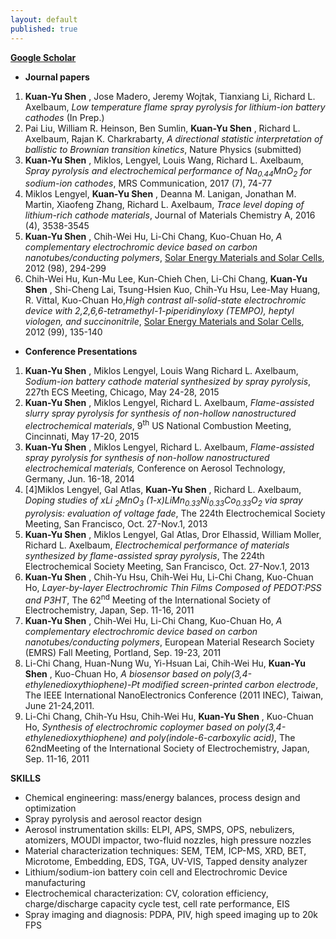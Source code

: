 ```yaml
---
layout: default
published: true
---
```


**[Google Scholar](https://scholar.google.com/citations?user=Yf5fImwAAAAJ&amp;hl=en)**

- **Journal papers**

1. **Kuan-Yu Shen** , Jose Madero, Jeremy Wojtak, Tianxiang Li, Richard L. Axelbaum, _Low temperature flame spray pyrolysis for lithium-ion battery cathodes_ (In Prep.)
2. Pai Liu, William R. Heinson, Ben Sumlin, **Kuan-Yu Shen** , Richard L. Axelbaum, Rajan K. Charkrabarty, _A directional statistic interpretation of ballistic to Brownian transition kinetics_, Nature Physics (submitted)
3. **Kuan-Yu Shen** , Miklos, Lengyel, Louis Wang, Richard L. Axelbaum, _Spray pyrolysis and electrochemical performance of Na<sub>0.44</sub>MnO<sub>2</sub> for sodium-ion cathodes_, MRS Communication, 2017 (7), 74-77
4. Miklos Lengyel, **Kuan-Yu Shen** , Deanna M. Lanigan, Jonathan M. Martin, Xiaofeng Zhang, Richard L. Axelbaum, _Trace level doping of lithium-rich cathode materials_, Journal of Materials Chemistry A, 2016 (4), 3538-3545
5. **Kuan-Yu Shen** , Chih-Wei Hu, Li-Chi Chang, Kuo-Chuan Ho, _A complementary electrochromic device based on carbon nanotubes/conducting polymers_, [Solar Energy Materials and Solar Cells](http://www.sciencedirect.com/science/journal/09270248), 2012 (98), 294-299
6. Chih-Wei Hu, Kun-Mu Lee, Kun-Chieh Chen, Li-Chi Chang, **Kuan-Yu Shen** , Shi-Cheng Lai, Tsung-Hsien Kuo, Chih-Yu Hsu, Lee-May Huang, R. Vittal, Kuo-Chuan Ho,_High contrast all-solid-state electrochromic device with 2,2,6,6-tetramethyl-1-piperidinyloxy (TEMPO), heptyl viologen, and succinonitrile_, [Solar Energy Materials and Solar Cells](http://www.sciencedirect.com/science/journal/09270248), 2012 (99), 135-140

- **Conference Presentations**

1. **Kuan-Yu Shen** , Miklos Lengyel, Louis Wang Richard L. Axelbaum, _Sodium-ion battery cathode material synthesized by spray pyrolysis_, 227th ECS Meeting, Chicago, May 24-28, 2015
2. **Kuan-Yu Shen** , Miklos Lengyel, Richard L. Axelbaum, _Flame-assisted slurry spray pyrolysis for synthesis of non-hollow nanostructured electrochemical materials_, 9<sup>th</sup> US National Combustion Meeting, Cincinnati, May 17-20, 2015
3. **Kuan-Yu Shen** , Miklos Lengyel, Richard L. Axelbaum, _Flame-assisted spray pyrolysis for synthesis of non-hollow nanostructured electrochemical materials,_ Conference on Aerosol Technology, Germany, Jun. 16-18, 2014
4. [4]Miklos Lengyel, Gal Atlas, **Kuan-Yu Shen** , Richard L. Axelbaum, _Doping studies of xLi <sub>2</sub>MnO<sub>3</sub> (1-x)LiMn<sub>0.33</sub>Ni<sub>0.33</sub>Co<sub>0.33</sub>O<sub>2</sub> via spray pyrolysis: evaluation of voltage fade_, The 224th Electrochemical Society Meeting, San Francisco, Oct. 27-Nov.1, 2013
5. **Kuan-Yu Shen** , Miklos Lengyel, Gal Atlas, Dror Elhassid, William Moller, Richard L. Axelbaum, _Electrochemical performance of materials synthesized by flame-assisted spray pyrolysis_, The 224th Electrochemical Society Meeting, San Francisco, Oct. 27-Nov.1, 2013
6. **Kuan-Yu Shen** , Chih-Yu Hsu, Chih-Wei Hu, Li-Chi Chang, Kuo-Chuan Ho, _Layer-by-layer Electrochromic Thin Films Composed of PEDOT:PSS and P3HT_, The 62<sup>nd</sup> Meeting of the International Society of Electrochemistry, Japan, Sep. 11-16, 2011
7. **Kuan-Yu Shen** , Chih-Wei Hu, Li-Chi Chang, Kuo-Chuan Ho, _A complementary electrochromic device based on carbon nanotubes/conducting polymers_, European Material Research Society (EMRS) Fall Meeting, Portland, Sep. 19-23, 2011
8. Li-Chi Chang, Huan-Nung Wu, Yi-Hsuan Lai, Chih-Wei Hu, **Kuan-Yu Shen** , Kuo-Chuan Ho, _A biosensor based on poly(3,4-ethylenedioxythiophene)-Pt modified screen-printed carbon electrode_, The IEEE International NanoElectronics Conference (2011 INEC), Taiwan, June 21-24,2011.
9. Li-Chi Chang, Chih-Yu Hsu, Chih-Wei Hu, **Kuan-Yu Shen** , Kuo-Chuan Ho, _Synthesis of electrochromic coploymer based on poly(3,4-ethylenedioxythiophene) and poly(indole-6-carboxylic acid)_, The 62ndMeeting of the International Society of Electrochemistry, Japan, Sep. 11-16, 2011

**SKILLS**

- Chemical engineering: mass/energy balances, process design and optimization
- Spray pyrolysis and aerosol reactor design
- Aerosol instrumentation skills: ELPI, APS, SMPS, OPS, nebulizers, atomizers, MOUDI impactor, two-fluid nozzles, high pressure nozzles
- Material characterization techniques: SEM, TEM, ICP-MS, XRD, BET, Microtome, Embedding, EDS, TGA, UV-VIS, Tapped density analyzer
- Lithium/sodium-ion battery coin cell and Electrochromic Device manufacturing
- Electrochemical characterization: CV, coloration efficiency, charge/discharge capacity cycle test, cell rate performance, EIS
- Spray imaging and diagnosis: PDPA, PIV, high speed imaging up to 20k FPS
